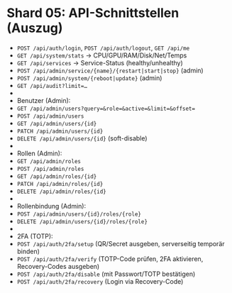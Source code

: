 # Shard 05: API-Schnittstellen (Auszug)

- `POST /api/auth/login`, `POST /api/auth/logout`, `GET /api/me`
- `GET /api/system/stats` → CPU/GPU/RAM/Disk/Net/Temps
- `GET /api/services` → Service-Status (healthy/unhealthy)
- `POST /api/admin/service/{name}/{restart|start|stop}` (admin)
- `POST /api/admin/system/{reboot|update}` (admin)
- `GET /api/audit?limit=…`
-
- Benutzer (Admin):
- `GET /api/admin/users?query=&role=&active=&limit=&offset=`
- `POST /api/admin/users`
- `GET /api/admin/users/{id}`
- `PATCH /api/admin/users/{id}`
- `DELETE /api/admin/users/{id}` (soft-disable)
-
- Rollen (Admin):
- `GET /api/admin/roles`
- `POST /api/admin/roles`
- `GET /api/admin/roles/{id}`
- `PATCH /api/admin/roles/{id}`
- `DELETE /api/admin/roles/{id}`
-
- Rollenbindung (Admin):
- `POST /api/admin/users/{id}/roles/{role}`
- `DELETE /api/admin/users/{id}/roles/{role}`
-
- 2FA (TOTP):
- `POST /api/auth/2fa/setup` (QR/Secret ausgeben, serverseitig temporär binden)
- `POST /api/auth/2fa/verify` (TOTP-Code prüfen, 2FA aktivieren, Recovery-Codes ausgeben)
- `POST /api/auth/2fa/disable` (mit Passwort/TOTP bestätigen)
- `POST /api/auth/2fa/recovery` (Login via Recovery-Code)
